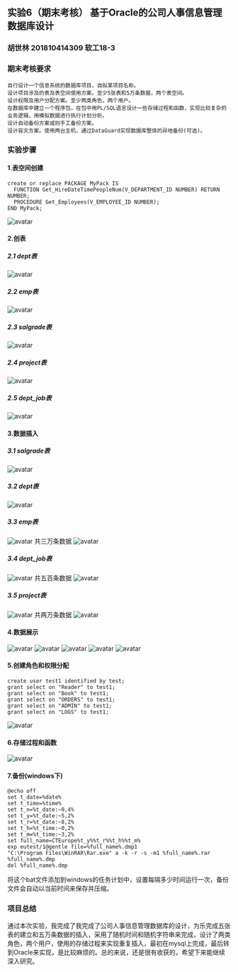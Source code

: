 ## 实验6（期末考核） 基于Oracle的公司人事信息管理数据库设计 
### 胡世林    201810414309     软工18-3
### 期末考核要求
```
自行设计一个信息系统的数据库项目，自拟某项目名称。
设计项目涉及的表及表空间使用方案。至少5张表和5万条数据，两个表空间。
设计权限及用户分配方案。至少两类角色，两个用户。
在数据库中建立一个程序包，在包中用PL/SQL语言设计一些存储过程和函数，实现比较复杂的业务逻辑，用模拟数据进行执行计划分析。
设计自动备份方案或则手工备份方案。
设计容灾方案。使用两台主机，通过DataGuard实现数据库整体的异地备份(可选)。
```

### 实验步骤

#### 1.表空间创建

```mysql
create or replace PACKAGE MyPack IS
  FUNCTION Get_HireDateTimePeopleNum(V_DEPARTMENT_ID NUMBER) RETURN NUMBER;
  PROCEDURE Get_Employees(V_EMPLOYEE_ID NUMBER);
END MyPack;
```

![avatar](/test6/pic1.png)


#### 2.创表
##### 2.1 dept表
![avatar](/test6/pic2.png)
##### 2.2 emp表
![avatar](/test6/pic3.png)
##### 2.3 salgrade表
![avatar](/test6/pic4.png)
##### 2.4 project表
![avatar](/test6/pic5.png)
##### 2.5 dept_job表
![avatar](/test6/pic6.png)

#### 3.数据插入
##### 3.1 salgrade表
![avatar](/test6/pic7.png)
##### 3.2 dept表
![avatar](/test6/pic8.png)
##### 3.3 emp表
![avatar](/test6/pic9.png)
共三万条数据
![avatar](/test6/pic10.png)
##### 3.4 dept_job表
![avatar](/test6/pic11.png)
共五百条数据
![avatar](/test6/pic12.png)
##### 3.5 project表
![avatar](/test6/pic13.png)
共两万条数据
![avatar](/test6/pic14.png)
#### 4.数据展示
![avatar](/test6/pic17.png)
![avatar](/test6/pic18.png)
![avatar](/test6/pic10.png)
![avatar](/test6/pic12.png)
![avatar](/test6/pic14.png)
#### 5.创建角色和权限分配
```
create user test1 identified by test;
grant select on "Reader" to test1;
grant select on "Book" to test1;
grant select on "ORDERS" to test1;
grant select on "ADMIN" to test1;
grant select on "LOGS" to test1;
```
![avatar](/test6/pic15.png)

#### 6.存储过程和函数
![avatar](/test6/pic16.png)
#### 7.备份(windows下)
```
@echo off
set t_date=%date% 
set t_time=%time%
set t_n=%t_date:~0,4%
set t_y=%t_date:~5,2% 
set t_r=%t_date:~8,2% 
set t_h=%t_time:~0,2%
set t_m=%t_time:~3,2%
set full_name=CTEurope%t_y%%t_r%%t_h%%t_m%
exp eutest/1@gentle file=%full_name%.dmp1
"C:\Program Files\WinRAR\Rar.exe" a -k -r -s -m1 %full_name%.rar %full_name%.dmp
del %full_name%.dmp
```
将这个bat文件添加到windows的任务计划中，设置每隔多少时间运行一次，备份文件会自动以当前时间来保存并压缩。
### 项目总结
通过本次实验，我完成了我完成了公司人事信息管理数据库的设计，为乐完成五张表的建立和五万条数据的插入，采用了随机时间和随机字符串来完成，设计了两类角色，两个用户，使用的存储过程来实现重复插入，最初在mysql上完成，最后转到Oracle来实现，是比较麻烦的。总的来说，还是很有收获的，希望下来能继续深入研究。